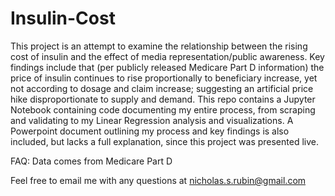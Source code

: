 # Insulin-Cost

This project is an attempt to examine the relationship between the rising cost of insulin and the effect of media representation/public awareness. Key findings include that (per publicly released Medicare Part D information) the price of insulin continues to rise proportionally to beneficiary increase, yet not according to dosage and claim increase; suggesting an artificial price hike disproportionate to supply and demand. This repo contains a Jupyter Notebook containing code documenting my entire process, from scraping and validating to my Linear Regression analysis and visualizations. A Powerpoint document outlining my process and key findings is also included, but lacks a full explanation, since this project was presented live.

FAQ:
Data comes from Medicare Part D

Feel free to email me with any questions at nicholas.s.rubin@gmail.com
